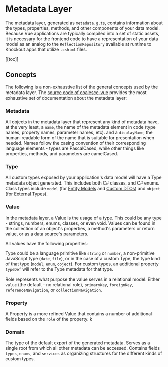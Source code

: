 # Metadata Layer

<!-- MARKER:summary -->

The metadata layer, generated as `metadata.g.ts`, contains information about the types, properties, methods, and other components of your data model. Because Vue applications are typically compiled into a set of static assets, it is necessary for the frontend code to have a representation of your data model as an analog to the `ReflectionRepository` available at runtime to Knockout apps that utilize `.cshtml` files.

<!-- MARKER:summary-end -->

[[toc]]

## Concepts 

The following is a non-exhaustive list of the general concepts used by the metadata layer. The [source code of coalesce-vue](https://github.com/IntelliTect/Coalesce/blob/dev/src/coalesce-vue/src/metadata.ts) provides the most exhaustive set of documentation about the metadata layer: 

### Metadata

All objects in the metadata layer that represent any kind of metadata have, at the very least, a `name`, the name of the metadata element in code (type names, property names, parameter names, etc). and a `displayName`, the human-readable form of the name that is suitable for presentation when needed. Names follow the casing convention of their corresponding language elements - types are PascalCased, while other things like properties, methods, and parameters are camelCased.

### Type

All custom types exposed by your application's data model will have a Type metadata object generated. This includes both C# classes, and C# enums. Class types include `model` (for [Entity Models](/modeling/model-types/entities.md) and [Custom DTOs](/modeling/model-types/dtos.md)) and `object` (for [External Types](/modeling/model-types/external-types.md)).

### Value

In the metadata layer, a Value is the usage of a type. This could be any type - strings, numbers, enums, classes, or even void. Values can be found in the collection of an object's properties, a method's parameters or return value, or as a data source's parameters.

All values have the following properties:

<Prop def="type: TypeDiscriminator" lang=ts />

Type could be a language primitive like `string` or `number`, a non-primitive JavaScript type (`date`, `file`), or in the case of a custom Type, the type kind of that type (`model`, `enum`, `object`). For custom types, an additional property `typeDef` will refer to the Type metadata for that type.

<Prop def="role: ValueRole" lang=ts />

Role represents what purpose the value serves in a relational model. Either `value` (the default - no relational role), `primaryKey`, `foreignKey`, `referenceNavigation`, or `collectionNavigation`.

### Property

A Property is a more refined Value that contains a number of additional fields based on the `role` of the property. k

### Domain

The type of the default export of the generated metadata. Serves as a single root from which all other metadata can be accessed. Contains fields `types`, `enums`, and `services` as organizing structures for the different kinds of custom types.